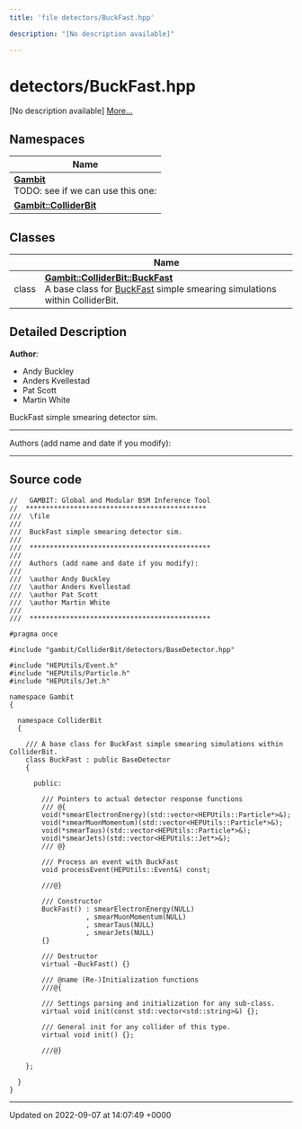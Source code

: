 ```yaml
---
title: 'file detectors/BuckFast.hpp'

description: "[No description available]"

---
```


# detectors/BuckFast.hpp

[No description available] [More...](#detailed-description)

## Namespaces

| Name           |
| -------------- |
| **[Gambit](/documentation/code/namespaces/namespacegambit/)** <br>TODO: see if we can use this one:  |
| **[Gambit::ColliderBit](/documentation/code/namespaces/namespacegambit_1_1colliderbit/)**  |

## Classes

|                | Name           |
| -------------- | -------------- |
| class | **[Gambit::ColliderBit::BuckFast](/documentation/code/classes/classgambit_1_1colliderbit_1_1buckfast/)** <br>A base class for [BuckFast]() simple smearing simulations within ColliderBit.  |

## Detailed Description


**Author**: 

  * Andy Buckley 
  * Anders Kvellestad 
  * Pat Scott 
  * Martin White


BuckFast simple smearing detector sim.



------------------

Authors (add name and date if you modify):



------------------




## Source code

```
//   GAMBIT: Global and Modular BSM Inference Tool
//  *********************************************
///  \file
///
///  BuckFast simple smearing detector sim.
///
///  *********************************************
///
///  Authors (add name and date if you modify):
///
///  \author Andy Buckley
///  \author Anders Kvellestad
///  \author Pat Scott
///  \author Martin White
///
///  *********************************************

#pragma once

#include "gambit/ColliderBit/detectors/BaseDetector.hpp"

#include "HEPUtils/Event.h"
#include "HEPUtils/Particle.h"
#include "HEPUtils/Jet.h"

namespace Gambit
{

  namespace ColliderBit
  {

    /// A base class for BuckFast simple smearing simulations within ColliderBit.
    class BuckFast : public BaseDetector
    {

      public:

        /// Pointers to actual detector response functions
        /// @{
        void(*smearElectronEnergy)(std::vector<HEPUtils::Particle*>&);
        void(*smearMuonMomentum)(std::vector<HEPUtils::Particle*>&);
        void(*smearTaus)(std::vector<HEPUtils::Particle*>&);
        void(*smearJets)(std::vector<HEPUtils::Jet*>&);
        /// @}

        /// Process an event with BuckFast
        void processEvent(HEPUtils::Event&) const;

        ///@}

        /// Constructor
        BuckFast() : smearElectronEnergy(NULL)
                   , smearMuonMomentum(NULL)
                   , smearTaus(NULL)
                   , smearJets(NULL)
        {}

        /// Destructor
        virtual ~BuckFast() {}

        /// @name (Re-)Initialization functions
        ///@{

        /// Settings parsing and initialization for any sub-class.
        virtual void init(const std::vector<std::string>&) {};

        /// General init for any collider of this type.
        virtual void init() {};

        ///@}

    };

  }
}
```


-------------------------------

Updated on 2022-09-07 at 14:07:49 +0000
